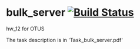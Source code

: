 # bulk_server  [![Build Status](https://travis-ci.org/znseday/bulk_server.svg?branch=master)](https://travis-ci.org/znseday/bulk_server)
hw_12 for OTUS

The task description is in 'Task_bulk_server.pdf'
